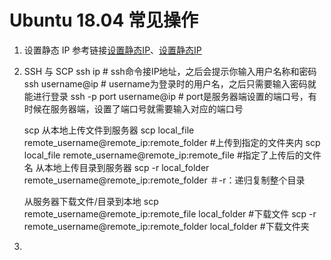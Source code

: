 # Ubuntu 18.04 常见操作
1. 设置静态 IP
    参考链接[设置静态IP](https://www.cnblogs.com/jianxuanbing/p/10042892.html)、[设置静态IP](https://blog.csdn.net/qq_19004627/article/details/90409420)
2. SSH 与 SCP
    ssh ip   # ssh命令接IP地址，之后会提示你输入用户名称和密码
    ssh username@ip  # username为登录时的用户名，之后只需要输入密码就能进行登录
    ssh -p port username@ip  # port是服务器端设置的端口号，有时候在服务器端，设置了端口号就需要输入对应的端口号

    scp
    从本地上传文件到服务器
    scp local_file remote_username@remote_ip:remote_folder #上传到指定的文件夹内
    scp local_file remote_username@remote_ip:remote_file #指定了上传后的文件名
    从本地上传目录到服务器
    scp -r local_folder remote_username@remote_ip:remote_folder ＃-r：递归复制整个目录

    从服务器下载文件/目录到本地
    scp remote_username@remote_ip:remote_file local_folder #下载文件
    scp -r remote_username@remote_ip:remote_folder local_folder #下载文件夹
3. 